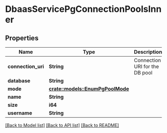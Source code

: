 # DbaasServicePgConnectionPoolsInner

## Properties

Name | Type | Description | Notes
------------ | ------------- | ------------- | -------------
**connection_uri** | **String** | Connection URI for the DB pool | 
**database** | **String** |  | 
**mode** | [**crate::models::EnumPgPoolMode**](enum-pg-pool-mode.md) |  | 
**name** | **String** |  | 
**size** | **i64** |  | 
**username** | **String** |  | 

[[Back to Model list]](../README.md#documentation-for-models) [[Back to API list]](../README.md#documentation-for-api-endpoints) [[Back to README]](../README.md)


